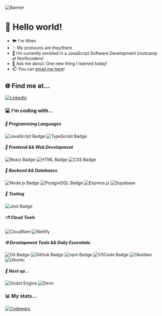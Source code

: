 ![Banner](https://media.licdn.com/dms/image/v2/D4D16AQEortgnA4lghg/profile-displaybackgroundimage-shrink_350_1400/profile-displaybackgroundimage-shrink_350_1400/0/1732458771396?e=1738195200&v=beta&t=brtEqVeyKW1Yj1jO0Cd584ULuyGDuRc6TxHsev6GDEA)

# 👋 Hello world!
- 🐦 I'm Wren
- ✨ My pronouns are they/them
- 🌱 I’m currently enrolled in a JavaScript Software Development bootcamp at Northcoders!
- 💬 Ask me about: One new thing I learned today!
- 📫 You can [email me here](mailto:wren.hawthorne@outlook.com)!

## 🌐 Find me at...
[![LinkedIn](https://img.shields.io/badge/LinkedIn-24283b?style=for-the-badge&logo=linkedin&logoColor=0A66C2)](https://linkedin.com/in/wren-h) 

### 💻 I'm coding with...
##### 🔨 Programming Languages
![JavaScript Badge](https://img.shields.io/badge/-JavaScript-24283b?style=for-the-badge&logo=javascript&logoColor=EBCB8B)
![TypeScript Badge](https://img.shields.io/badge/-TypeScript-24283b?style=for-the-badge&logo=typescript&logoColor=3178C6)

##### 🚧 Frontend && Web Development
![React Badge](https://img.shields.io/badge/-React-24283b?style=for-the-badge&logo=react&logoColor=BF616A)
![HTML Badge](https://img.shields.io/badge/-HTML-24283b?style=for-the-badge&logo=html5&logoColor=D08770)
![CSS Badge](https://img.shields.io/badge/-CSS-24283b?style=for-the-badge&logo=css3&logoColor=81A1C1)

##### 💽 Backend && Databases
![Node.js Badge](https://img.shields.io/badge/-Node.js-24283b?style=for-the-badge&logo=node.js&logoColor=A3BE8C)
![PostgreSQL Badge](https://img.shields.io/badge/-PostgreSQL-24283b?style=for-the-badge&logo=postgresql&logoColor=81A1C1)
![Express.js](https://img.shields.io/badge/Express.js-24283b?style=for-the-badge&logo=express&logoColor=%2361DAFB)
![Supabase](https://img.shields.io/badge/Supabase-24283b?style=for-the-badge&logo=supabase&logoColor=3FCF8E)

##### 🧪 Testing
![Jest Badge](https://img.shields.io/badge/-Jest-24283b?style=for-the-badge&logo=jest&logoColor=8c4351)

##### ⛅ Cloud Tools
![Cloudflare](https://img.shields.io/badge/Cloudflare-24283b?style=for-the-badge&logo=Cloudflare&logoColor=F38020)
![Netlify](https://img.shields.io/badge/Netlify-24283b?style=for-the-badge&logo=netlify&logoColor=#00C7B7)

##### ⚙ Development Tools && Daily Essentials
![Git Badge](https://img.shields.io/badge/-Git-24283b?style=for-the-badge&logo=git&logoColor=5E81AC)
![GitHub Badge](https://img.shields.io/badge/-GitHub-24283b?style=for-the-badge&logo=github&logoColor=8FBCBB)
![npm Badge](https://img.shields.io/badge/-npm-24283b?style=for-the-badge&logo=npm&logoColor=BF616A)
![VSCode Badge](https://custom-icon-badges.demolab.com/badge/Visual%20Studio%20Code-24283b?style=for-the-badge&logo=vsc&logoColor=0078d7)
![Obsidian](https://img.shields.io/badge/Obsidian-24283b?style=for-the-badge&logo=obsidian&logoColor=8B5CF6)
![Ubuntu](https://img.shields.io/badge/Ubuntu-24283b?style=for-the-badge&logo=ubuntu&logoColor=E95420)

##### 👀 Next up...
![Godot Engine](https://img.shields.io/badge/Godot-24283b?style=for-the-badge&logo=godot-engine)
![Deno](https://img.shields.io/badge/Deno-24283b?style=for-the-badge&logo=deno&logoColor=fff)

### 📊 My stats...
[![Codewars](https://github.r2v.ch/codewars?user=smlbrd&theme=purple_dark)](https://www.codewars.com/users/smlbrd)
